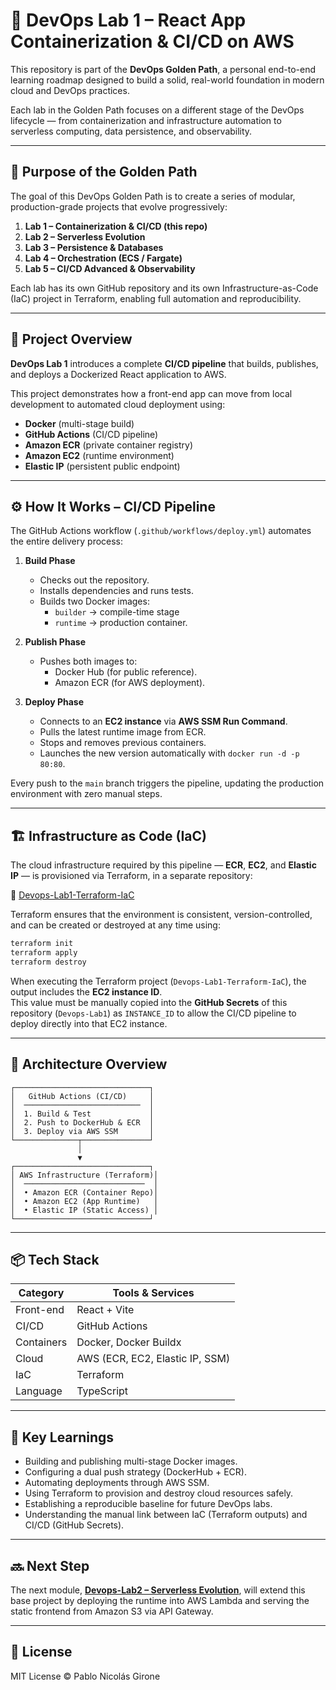 # 🧩 DevOps Lab 1 – React App Containerization & CI/CD on AWS

This repository is part of the **DevOps Golden Path**, a personal end-to-end learning roadmap designed to build a solid, real-world foundation in modern cloud and DevOps practices.

Each lab in the Golden Path focuses on a different stage of the DevOps lifecycle — from containerization and infrastructure automation to serverless computing, data persistence, and observability.

---

## 🎯 Purpose of the Golden Path

The goal of this DevOps Golden Path is to create a series of modular, production-grade projects that evolve progressively:

1. **Lab 1 – Containerization & CI/CD (this repo)**  
2. **Lab 2 – Serverless Evolution**  
3. **Lab 3 – Persistence & Databases**  
4. **Lab 4 – Orchestration (ECS / Fargate)**  
5. **Lab 5 – CI/CD Advanced & Observability**

Each lab has its own GitHub repository and its own Infrastructure-as-Code (IaC) project in Terraform, enabling full automation and reproducibility.

---

## 🚀 Project Overview

**DevOps Lab 1** introduces a complete **CI/CD pipeline** that builds, publishes, and deploys a Dockerized React application to AWS.

This project demonstrates how a front-end app can move from local development to automated cloud deployment using:
- **Docker** (multi-stage build)
- **GitHub Actions** (CI/CD pipeline)
- **Amazon ECR** (private container registry)
- **Amazon EC2** (runtime environment)
- **Elastic IP** (persistent public endpoint)

---

## ⚙️ How It Works – CI/CD Pipeline

The GitHub Actions workflow (`.github/workflows/deploy.yml`) automates the entire delivery process:

1. **Build Phase**
   - Checks out the repository.  
   - Installs dependencies and runs tests.  
   - Builds two Docker images:  
     - `builder` → compile-time stage  
     - `runtime` → production container.

2. **Publish Phase**
   - Pushes both images to:  
     - Docker Hub (for public reference).  
     - Amazon ECR (for AWS deployment).

3. **Deploy Phase**
   - Connects to an **EC2 instance** via **AWS SSM Run Command**.  
   - Pulls the latest runtime image from ECR.  
   - Stops and removes previous containers.  
   - Launches the new version automatically with `docker run -d -p 80:80`.

Every push to the `main` branch triggers the pipeline, updating the production environment with zero manual steps.

---

## 🏗️ Infrastructure as Code (IaC)

The cloud infrastructure required by this pipeline — **ECR**, **EC2**, and **Elastic IP** — is provisioned via Terraform, in a separate repository:

🔗 [Devops-Lab1-Terraform-IaC](https://github.com/PabloNicolas87/Devops-Lab1-Terraform-IaC)

Terraform ensures that the environment is consistent, version-controlled, and can be created or destroyed at any time using:

```bash
terraform init
terraform apply
terraform destroy
```

When executing the Terraform project (`Devops-Lab1-Terraform-IaC`), the output includes the **EC2 instance ID**.  
This value must be manually copied into the **GitHub Secrets** of this repository (`Devops-Lab1`) as `INSTANCE_ID` to allow the CI/CD pipeline to deploy directly into that EC2 instance.

---

## 🧩 Architecture Overview

```text
┌──────────────────────────────┐
│   GitHub Actions (CI/CD)     │
│  ──────────────────────────  │
│  1. Build & Test             │
│  2. Push to DockerHub & ECR  │
│  3. Deploy via AWS SSM       │
└──────────────┬───────────────┘
               │
               ▼
┌──────────────────────────────┐
│ AWS Infrastructure (Terraform)│
│  ───────────────────────────  │
│  • Amazon ECR (Container Repo)│
│  • Amazon EC2 (App Runtime)   │
│  • Elastic IP (Static Access) │
└──────────────────────────────┘
```

---

## 📦 Tech Stack

| Category | Tools & Services |
|-----------|-----------------|
| Front-end | React + Vite |
| CI/CD | GitHub Actions |
| Containers | Docker, Docker Buildx |
| Cloud | AWS (ECR, EC2, Elastic IP, SSM) |
| IaC | Terraform |
| Language | TypeScript |

---

## 🧠 Key Learnings

- Building and publishing multi-stage Docker images.  
- Configuring a dual push strategy (DockerHub + ECR).  
- Automating deployments through AWS SSM.  
- Using Terraform to provision and destroy cloud resources safely.  
- Establishing a reproducible baseline for future DevOps labs.  
- Understanding the manual link between IaC (Terraform outputs) and CI/CD (GitHub Secrets).

---

## 🔜 Next Step
The next module, **[Devops-Lab2 – Serverless Evolution](https://github.com/PabloNicolas87/Devops-Lab2)**, will extend this base project by deploying the runtime into AWS Lambda and serving the static frontend from Amazon S3 via API Gateway.

---

## 🧾 License
MIT License © Pablo Nicolás Girone

